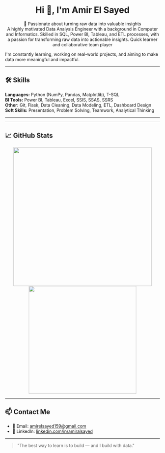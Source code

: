 <h1 align="center"> Hi 👋, I'm Amir El Sayed</h1>

<p align="center">
🔎 Passionate about turning raw data into valuable insights <br>
A highly motivated Data Analysis Engineer with a background in Computer and Informatics. Skilled in SQL, Power BI, Tableau, and ETL processes, with a passion for transforming raw data into actionable insights. Quick learner and collaborative team player
</p>


I'm constantly learning, working on real-world projects, and aiming to make data more meaningful and impactful.

---

## 🛠️ Skills

**Languages:** Python (NumPy, Pandas, Matplotlib), T-SQL  
**BI Tools:** Power BI, Tableau, Excel, SSIS, SSAS, SSRS  
**Other:** Git, Flask, Data Cleaning, Data Modeling, ETL, Dashboard Design  
**Soft Skills:** Presentation, Problem Solving, Teamwork, Analytical Thinking  

---


---

## 📈 GitHub Stats
<p align="center">
  <img src="https://github-readme-stats.vercel.app/api?username=AmirElsayed117&show_icons=true&theme=radical" width="450"/>
  <img src="https://github-readme-stats.vercel.app/api/top-langs/?username=AmirElsayed117&layout=compact&theme=radical" width="350"/>
</p>

---

## 📫 Contact Me

- 📧 Email: [amirelsayed159@gmail.com](mailto:amirelsayed159@gmail.com)
- 💼 LinkedIn: [linkedin.com/in/amiralsayed](https://www.linkedin.com/in/amiralsayed)

---

> "The best way to learn is to build — and I build with data."
